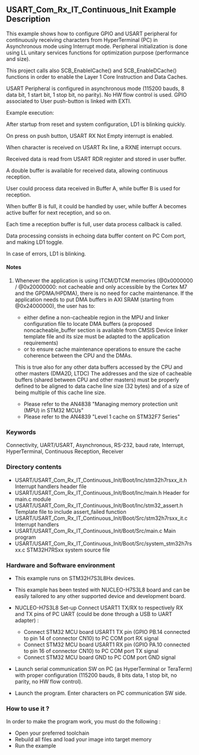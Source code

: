 ## <b>USART_Com_Rx_IT_Continuous_Init Example Description</b>

This example shows how to configure GPIO and USART peripheral for continuously receiving characters
from HyperTerminal (PC) in Asynchronous mode using Interrupt mode. Peripheral initialization is
done using LL unitary services functions for optimization purpose (performance and size).

This project calls also SCB_EnableICache() and SCB_EnableDCache() functions in order to enable
the Layer 1 Core Instruction and Data Caches.

USART Peripheral is configured in asynchronous mode (115200 bauds, 8 data bit, 1 start bit, 1 stop bit, no parity).
No HW flow control is used.
GPIO associated to User push-button is linked with EXTI.

Example execution:

After startup from reset and system configuration, LD1 is blinking quickly.

On press on push button, USART RX Not Empty interrupt is enabled.

When character is received on USART Rx line, a RXNE interrupt occurs.

Received data is read from USART RDR register and stored in user buffer.

A double buffer is available for received data, allowing continuous reception.

User could process data received in Buffer A, while buffer B is used for reception.

When buffer B is full, it could be handled by user, while buffer A becomes active buffer for next reception, and so on.

Each time a reception buffer is full, user data process callback is called.

Data processing consists in echoing data buffer content on PC Com port, and making LD1 toggle.

In case of errors, LD1 is blinking.


#### <b>Notes</b>

 1. Whenever the application is using ITCM/DTCM memories (@0x0000000 / @0x20000000: not cacheable and only accessible
    by the Cortex M7 and the GPDMA/HPDMA), there is no need for cache maintenance.
    If the application needs to put DMA buffers in AXI SRAM (starting from @0x24000000), the user has to:
    - either define a non-cacheable region in the MPU and linker configuration file to locate DMA buffers
      (a proposed noncacheable_buffer section is available from CMSIS Device linker template file and its size must
      be adapted to the application requirements)
    - or to ensure cache maintenance operations to ensure the cache coherence between the CPU and the DMAs.

    This is true also for any other data buffers accessed by the CPU and other masters (DMA2D, LTDC)
    The addresses and the size of cacheable buffers (shared between CPU and other masters)
    must be properly defined to be aligned to data cache line size (32 bytes) and of a size of being multiple
    of this cache line size.
    - Please refer to the AN4838 "Managing memory protection unit (MPU) in STM32 MCUs"
    - Please refer to the AN4839 "Level 1 cache on STM32F7 Series"

### <b>Keywords</b>

Connectivity, UART/USART, Asynchronous, RS-232, baud rate, Interrupt, HyperTerminal, Continuous Reception,
Receiver

### <b>Directory contents</b>

  - USART/USART_Com_Rx_IT_Continuous_Init/Boot/Inc/stm32h7rsxx_it.h        Interrupt handlers header file
  - USART/USART_Com_Rx_IT_Continuous_Init/Boot/Inc/main.h                  Header for main.c module
  - USART/USART_Com_Rx_IT_Continuous_Init/Boot/Inc/stm32_assert.h          Template file to include assert_failed function
  - USART/USART_Com_Rx_IT_Continuous_Init/Boot/Src/stm32h7rsxx_it.c        Interrupt handlers
  - USART/USART_Com_Rx_IT_Continuous_Init/Boot/Src/main.c                  Main program
  - USART/USART_Com_Rx_IT_Continuous_Init/Boot/Src/system_stm32h7rsxx.c    STM32H7RSxx system source file


### <b>Hardware and Software environment</b>

  - This example runs on STM32H7S3L8Hx devices.

  - This example has been tested with NUCLEO-H7S3L8 board and can be
    easily tailored to any other supported device and development board.

  - NUCLEO-H7S3L8 Set-up
    Connect USART1 TX/RX to respectively RX and TX pins of PC UART (could be done through a USB to UART adapter) :
    - Connect STM32 MCU board USART1 TX pin (GPIO PB.14 connected to pin 14 of connector CN10)
      to PC COM port RX signal
    - Connect STM32 MCU board USART1 RX pin (GPIO PA.10 connected to pin 16 of connector CN10)
      to PC COM port TX signal
    - Connect STM32 MCU board GND to PC COM port GND signal

  - Launch serial communication SW on PC (as HyperTerminal or TeraTerm) with proper configuration
    (115200 bauds, 8 bits data, 1 stop bit, no parity, no HW flow control).

  - Launch the program. Enter characters on PC communication SW side.

### <b>How to use it ?</b>

In order to make the program work, you must do the following :

 - Open your preferred toolchain
 - Rebuild all files and load your image into target memory
 - Run the example

